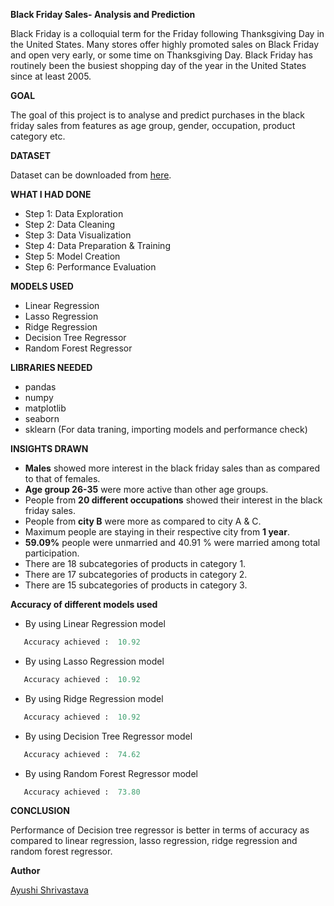 **Black Friday Sales- Analysis and Prediction**

Black Friday is a colloquial term for the Friday following Thanksgiving Day in the United States. Many stores offer highly promoted sales on Black Friday and open very early, or some time on Thanksgiving Day. Black Friday has routinely been the busiest shopping day of the year in the United States since at least 2005.

**GOAL**

The goal of this project is to analyse and predict purchases in the black friday sales from features as age group, gender, occupation, product category etc.

**DATASET**

Dataset can be downloaded from [here](https://www.kaggle.com/sdolezel/black-friday?select=train.csv).

**WHAT I HAD DONE**
- Step 1: Data Exploration
- Step 2: Data Cleaning
- Step 3: Data Visualization
- Step 4: Data Preparation & Training
- Step 5: Model Creation
- Step 6: Performance Evaluation


**MODELS USED**
-  Linear Regression
-  Lasso Regression
-  Ridge Regression
-  Decision Tree Regressor
-  Random Forest Regressor



**LIBRARIES NEEDED**
- pandas
- numpy
- matplotlib
- seaborn
- sklearn (For data traning, importing models and performance check)

**INSIGHTS DRAWN**
* **Males** showed more interest in the black friday sales than as compared to that of females.
*  **Age group 26-35** were more active than other age groups.
* People from **20 different occupations** showed their interest in the black friday sales.
* People from **city B** were more as compared to city A & C.
* Maximum people are staying in their respective city from **1 year**.
* **59.09%** people were unmarried  and 40.91 % were married among total participation.
* There are 18 subcategories of products in category 1.
* There are 17 subcategories of products in category 2.
* There are 15 subcategories of products in category 3.


**Accuracy of different models used**
- By using Linear Regression model 
 ```python
    Accuracy achieved :  10.92
 ``` 
 - By using Lasso Regression model 
 ```python
    Accuracy achieved :  10.92
 ``` 
  - By using Ridge Regression model 
 ```python
    Accuracy achieved :  10.92
 ```
 - By using Decision Tree Regressor model 
 ```python
    Accuracy achieved :  74.62
 ``` 
  - By using Random Forest Regressor model 
 ```python
    Accuracy achieved :  73.80
 ```



**CONCLUSION**

Performance of Decision tree regressor is better in terms of accuracy as compared to linear regression, lasso regression, ridge regression and random forest regressor.


**Author** 

[Ayushi Shrivastava](https://github.com/ayushi424)
